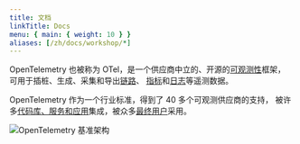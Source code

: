 ```yaml
---
title: 文档
linkTitle: Docs
menu: { main: { weight: 10 } }
aliases: [/zh/docs/workshop/*]
---
```


OpenTelemetry 也被称为 OTel，是一个供应商中立的、开源的[可观测性](concepts/observability-primer/#what-is-observability)框架，
可用于插桩、生成、采集和导出[链路](/zh/docs/concepts/signals/traces/)、
[指标](/zh/docs/concepts/signals/metrics/)和[日志](/zh/docs/concepts/signals/logs/)等遥测数据。

OpenTelemetry 作为一个行业标准，得到了 40 多个可观测供应商的支持，
被许多[代码库、服务和应用](/ecosystem/integrations)集成，被众多[最终用户](/ecosystem/adopters)采用。

![OpenTelemetry 基准架构](/img/otel-diagram.svg)
